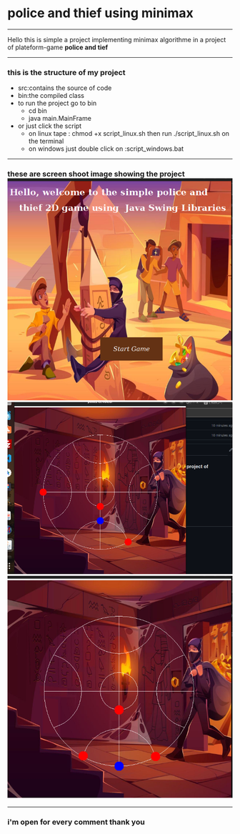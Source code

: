 <h1>police and thief using minimax</h1>
<hr/>
<p>Hello this is simple a project implementing minimax algorithme in a project of plateform-game <strong>police and tief</strong><p>
<hr/>
<p>
    <h3>this is the structure of my project</h3>
    <ul>
        <li>src:contains the source of code</li>
        <li>bin:the compiled class</li>
        <li>to run the project go to bin 
            <ul>
                <li>cd bin</li>
                <li>java main.MainFrame</li>
            </ul>
        </li>
        <li>or just click the script
            <ul>
                <li>on linux tape : chmod +x script_linux.sh then run ./script_linux.sh on the terminal</li>
                <li>on windows just double click on :script_windows.bat</li>
            </ul>
        </li>
    </ul>
</p>
<hr>
<h3>
    these are screen shoot image showing the project
    <img src="https://github.com/jussherima/minimax-police-thief-java/blob/main/appercu/capture3.png"/>
    <img src="https://github.com/jussherima/minimax-police-thief-java/blob/main/appercu/capture2.png"/>
    <img src="https://github.com/jussherima/minimax-police-thief-java/blob/main/appercu/capture1.png"/>
    
</h3>
<hr/>
<h3>i'm open for every comment thank you</h3>
